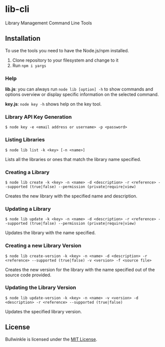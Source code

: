 # lib-cli 

Library Management Command Line Tools

## Installation

To use the tools you need to have the Node.js/npm installed.

1. Clone repository to your filesystem and change to it
1. Run ``npm i yargs``

### Help

**lib.js**: you can always run `node lib [option] -h` to show commands and options overview or display specific 
information on the selected command.  

**key.js**: `node key -h` shows help on the key tool.

### Library API Key Generation

```
$ node key -e <email address or username> -p <password>
```

### Listing Libraries

```
$ node lib list -k <key> [-n <name>] 
```

Lists all the libraries or ones that match the library name specified.


### Creating a Library

```
$ node lib create -k <key> -n <name> -d <description> -r <reference> --supported (true|false) --permission (private|require|view)
```

Creates the new library with the specified name and description.

### Updating a Library

```
$ node lib update -k <key> -n <name> -d <description> -r <reference> --supported (true|false) --permission (private|require|view)
```

Updates the library with the name specified.

### Creating a new Library Version

```
$ node lib create-version -k <key> -n <name> -d <description> -r <reference> --supported (true|false) -v <version> -f <source file> 
```

Creates the new version for the library with the name specified out of the source code provided.

### Updating the Library Version

```
$ node lib update-version -k <key> -n <name> -v <version> -d <description> -r <reference> --supported (true|false)  
```

Updates the specified library version.

## License

Bullwinkle is licensed under the [MIT License](./LICENSE).
